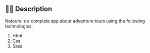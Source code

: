 ## ✍🏻 Description
Natours is a complete app about adventure tours using the following technologies:
1. Html
2. Css
3. Sass

